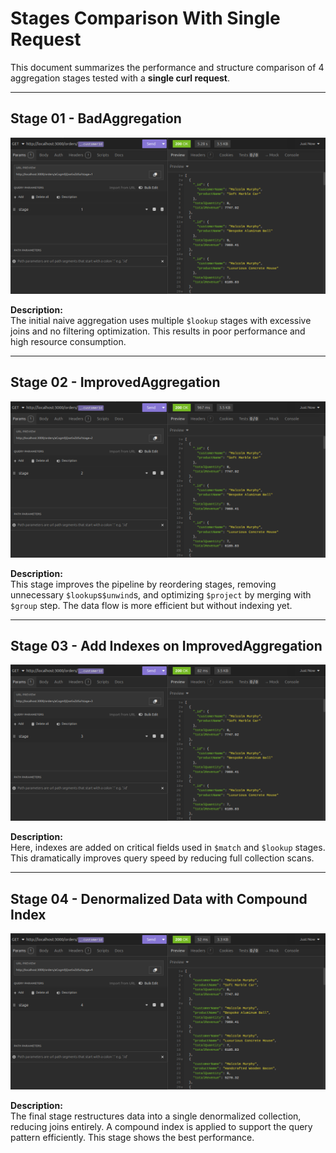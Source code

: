 # Stages Comparison With Single Request

This document summarizes the performance and structure comparison of 4 aggregation stages tested with a **single curl request**.

---

## Stage 01 - BadAggregation

![Stage 01 - BadAggregation](../images/stage01.png)

**Description:**  
The initial naive aggregation uses multiple `$lookup` stages with excessive joins and no filtering optimization. This results in poor performance and high resource consumption.

---

## Stage 02 - ImprovedAggregation

![Stage 02 - ImprovedAggregation](../images/stage02.png)

**Description:**  
This stage improves the pipeline by reordering stages, removing unnecessary `$lookup`s`$unwind`s, and optimizing `$project` by merging with `$group` step. The data flow is more efficient but without indexing yet.

---

## Stage 03 - Add Indexes on ImprovedAggregation

![Stage 03 - Add Indexes](../images/stage03.png)

**Description:**  
Here, indexes are added on critical fields used in `$match` and `$lookup` stages. This dramatically improves query speed by reducing full collection scans.

---

## Stage 04 - Denormalized Data with Compound Index

![Stage 04 - Denormalized Data](../images/stage04.png)

**Description:**  
The final stage restructures data into a single denormalized collection, reducing joins entirely. A compound index is applied to support the query pattern efficiently. This stage shows the best performance.
